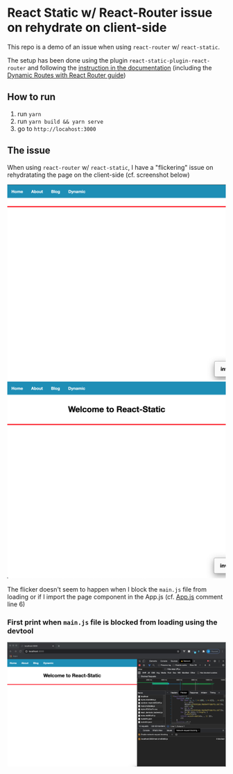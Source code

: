# React Static w/ React-Router issue on rehydrate on client-side

This repo is a demo of an issue when using `react-router` w/ `react-static`.

The setup has been done using the plugin `react-static-plugin-react-router` and following the [instruction in the documentation](https://github.com/react-static/react-static/blob/master/docs/guides/dynamic-routes-react-router.md) (including the [Dynamic Routes with React Router guide](https://github.com/react-static/react-static/blob/dbf750c9e8c74a2662060e387c983f11021b31aa/docs/guides/dynamic-routes-react-router.md))


## How to run
1. run `yarn`
2. run `yarn build && yarn serve`
3. go to `http://locahost:3000`

## The issue

When using `react-router` w/ `react-static`, I have a "flickering" issue on rehydratating the page on the client-side (cf. screenshot below)

![Page loading](./loading.png)
![Page loaded](./loaded.png)

The flicker doesn't seem to happen when I block the `main.js` file from loading or if I import the page component in the App.js (cf. [App.js](./src/App.js) comment line 6)

### First print when `main.js` file is blocked from loading using the devtool

![First print](./main-js-blocked.png)
